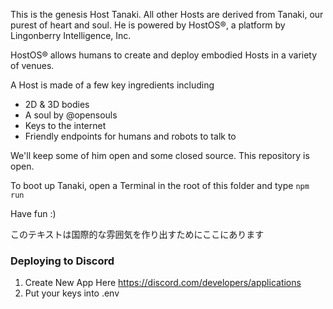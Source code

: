 This is the genesis Host Tanaki.
All other Hosts are derived from Tanaki, our purest of heart and soul.
He is powered by HostOS®, a platform by Lingonberry Intelligence, Inc.

HostOS® allows humans to create and deploy embodied Hosts in a variety of venues.

A Host is made of a few key ingredients including
- 2D & 3D bodies
- A soul by @opensouls
- Keys to the internet
- Friendly endpoints for humans and robots to talk to

We'll keep some of him open and some closed source. This repository is open.

To boot up Tanaki, open a Terminal in the root of this folder and type
`npm run`

Have fun :)

このテキストは国際的な雰囲気を作り出すためにここにあります

### Deploying to Discord

1. Create New App Here https://discord.com/developers/applications
2. Put your keys into .env
